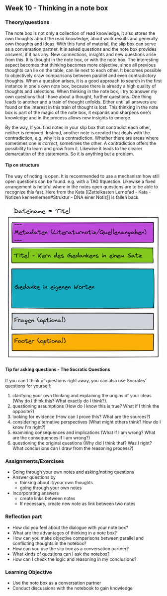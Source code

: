 ## Week 10 - Thinking in a note box

### Theory/questions
The note box is not only a collection of read knowledge, it also stores the own thoughts about the read knowledge, about work results and generally own thoughts and ideas. With this fund of material, the slip box can serve as a conversation partner. It is asked questions and the note box provides answers, if it has any. New connections, insights and new questions arise from this. It is thought in the note box, or with the note box. The interesting aspect becomes that thinking becomes more objective, since all previous thoughts can lie on the table, can lie next to each other. It becomes possible to objectively draw comparisons between parallel and even contradictory thoughts.
When a question arises, it is a good approach to search in the first instance in one's own note box, because there is already a high quality of thoughts and selections. When thinking in the note box, I try to answer my own questions that I have about a thought, further questions. One thing leads to another and a train of thought unfolds. Either until all answers are found or the interest in this train of thought is lost.
This thinking in the note box is part of the magic of the note box, it expands and sharpens one's knowledge and in the process allows new insights to emerge.

By the way, if you find notes in your slip box that contradict each other, neither is removed. Instead, another note is created that deals with the contradiction, e.g. why it is a contradiction. Whether there are areas where sometimes one is _correct_, sometimes the other.
A contradiction offers the possibility to learn and grow from it. Likewise it leads to the clearer demarcation of the statements. So it is anything but a problem.

#### Tip on structure
The way of noting is open. It is recommended to use a mechanism how still open questions can be found. e.g. with a TAG \#question. Likewise a fixed arrangement is helpful where in the notes open questions are to be able to recognize this fast.
Here from the Kata [[Zettelkasten Lernpfad - Kata - Notizen kennenlernen#Struktur - DNA einer Notiz]] is fallen back.

![DNA of a note](images/node-dna.png)


#### Tip for asking questions - The Socratic Questions
If you can't think of questions right away, you can also use Socrates' questions for yourself:

1. clarifying your own thinking and explaining the origins of your ideas (Why do I think this? What exactly do I think?).
2. questioning assumptions (How do I know this is true? What if I think the opposite?)
3. looking for evidence (How can I prove this? What are the sources?)
4. considering alternative perspectives (What might others think? How do I know I'm right?)
5. examining consequences and implications (What if I am wrong? What are the consequences if I am wrong?)
6. questioning the original questions (Why did I think that? Was I right? What conclusions can I draw from the reasoning process?)

### Assignments/Exercises
- Going through your own notes and asking/noting questions
- Answer questions by
	- thinking about it/your own thoughts
	- going through your own notes
- Incorporating answers
	- create links between notes
	- If necessary, create new note as link between two notes


### Reflection part
- How did you feel about the dialogue with your note box?
- What are the advantages of thinking in a note box?
- How can you make objective comparisons between parallel and conflicting thoughts in the notebox?
- How can you use the slip box as a conversation partner?
- What kinds of questions can I ask the notebox?
- How can I check the logic and reasoning in my conclusions?

### Learning Objective
- Use the note box as a conversation partner
- Conduct discussions with the notebook to gain knowledge
